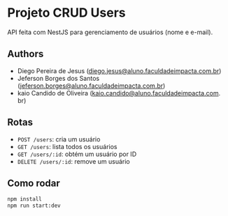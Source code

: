 # Projeto CRUD Users

API feita com NestJS para gerenciamento de usuários (nome e e-mail).


## Authors
- Diego Pereira de Jesus (diego.jesus@aluno.faculdadeimpacta.com.br)
- Jeferson Borges dos Santos (jeferson.borges@aluno.faculdadeimpacta.com.br)
- kaio Candido de Oliveira (kaio.candido@aluno.faculdadeimpacta.com.
br)


## Rotas

- `POST /users`: cria um usuário
- `GET /users`: lista todos os usuários
- `GET /users/:id`: obtém um usuário por ID
- `DELETE /users/:id`: remove um usuário



## Como rodar

```bash
npm install
npm run start:dev

